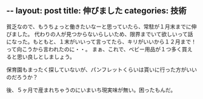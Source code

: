 --
layout: post
title: 伸びました
categories: 技術
--

貧乏なので、もうちょっと働きたいなーと思っていたら、常駐が１月末までに伸びました。
代わりの人が見つからないらしいため、限界までいて欲しいって話になった。もともと、１末がいいって言ってたら、キリがいいから１２月まで！って向こうから言われたのに・・。
まぁ、これで、ベビー用品が１つ多く買えると思い良しとしましょう。

保育園もまったく探していないが、パンフレットくらいは貰いに行った方がいいのだろうか？

後、５ヶ月で産まれちゃうのにいまいち現実味が無い。困ったもんだ。

